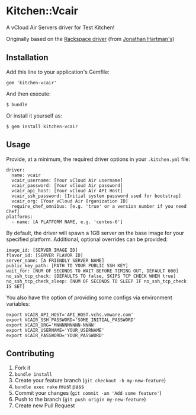 Kitchen::Vcair
==================

A vCloud Air Servers driver for Test Kitchen!

Originally based on the [Rackspace driver](https://github.com/test-kitchen/kitchen-rackspace) (from [Jonathan Hartman's](https://github.com/RoboticCheese)) 


Installation
------------

Add this line to your application's Gemfile:

    gem 'kitchen-vcair'

And then execute:

    $ bundle

Or install it yourself as:

    $ gem install kitchen-vcair

Usage
-----

Provide, at a minimum, the required driver options in your `.kitchen.yml` file:

    driver:
      name: vcair
      vcair_username: [Your vCloud Air username]
      vcair_password: [Your vCloud Air password]
      vcair_api_host: [Your vCloud Air API Host]
      vcair_ssh_password: [Initial system password used for bootstrap]
      vcair_org: [Your vCloud Air Organization ID]
      require_chef_omnibus: [e.g. 'true' or a version number if you need Chef]
    platforms:
      - name: [A PLATFORM NAME, e.g. 'centos-6']

By default, the driver will spawn a 1GB server on the base image for your
specified platform. Additional, optional overrides can be provided:

    image_id: [SERVER IMAGE ID]
    flavor_id: [SERVER FLAVOR ID]
    server_name: [A FRIENDLY SERVER NAME]
    public_key_path: [PATH TO YOUR PUBLIC SSH KEY]
    wait_for: [NUM OF SECONDS TO WAIT BEFORE TIMING OUT, DEFAULT 600]
    no_ssh_tcp_check: [DEFAULTS TO false, SKIPS TCP CHECK WHEN true]
    no_ssh_tcp_check_sleep: [NUM OF SECONDS TO SLEEP IF no_ssh_tcp_check IS SET]

You also have the option of providing some configs via environment variables:

    export VCAIR_API_HOST='API_HOST.vchs.vmware.com'
    export VCAIR_SSH_PASSWORD='SOME_INITIAL_PASSWORD'
    export VCAIR_ORG='MNNNNNNNNN-NNNN'
    export VCAIR_USERNAME='YOUR_USERNAME'
    export VCAIR_PASSWORD='YOUR_PASSWORD'


Contributing
------------

1. Fork it
2. `bundle install`
3. Create your feature branch (`git checkout -b my-new-feature`)
4. `bundle exec rake` must pass
5. Commit your changes (`git commit -am 'Add some feature'`)
6. Push to the branch (`git push origin my-new-feature`)
7. Create new Pull Request
